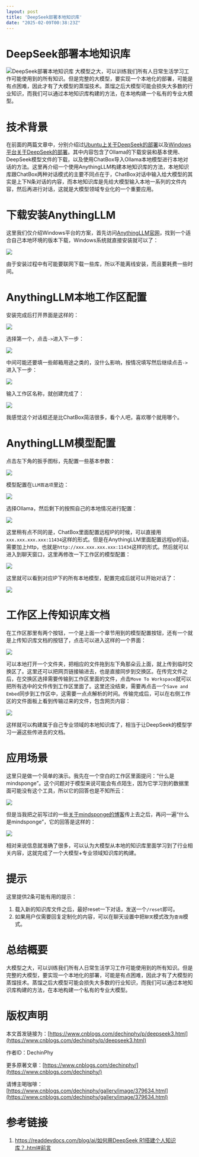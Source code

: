 ```yaml
---
layout: post
title: 'DeepSeek部署本地知识库'
date: "2025-02-09T00:38:23Z"
---
```

DeepSeek部署本地知识库
===============

![DeepSeek部署本地知识库](https://img2024.cnblogs.com/blog/2277440/202502/2277440-20250208151543985-1121092440.png) 大模型之大，可以训练我们所有人日常生活学习工作可能使用到的所有知识。但是完整的大模型，要实现一个本地化的部署，可能是有点困难，因此才有了大模型的蒸馏技术。蒸馏之后大模型可能会损失大多数的行业知识，而我们可以通过本地知识库构建的方法，在本地构建一个私有的专业大模型。

技术背景
====

在前面的两篇文章中，分别介绍过[Ubuntu上关于DeepSeek的部署](https://www.cnblogs.com/dechinphy/p/18699554/deepseek)以及[Windows平台关于DeepSeek的部署](https://www.cnblogs.com/dechinphy/p/18702523/deepseek2)。其中内容包含了Ollama的下载安装和基本使用、DeepSeek模型文件的下载，以及使用ChatBox导入Ollama本地模型进行本地对话的方法。这里再介绍一个使用AnythingLLM构建本地知识库的方法，本地知识库跟ChatBox两种对话模式的主要不同点在于，ChatBox对话中输入给大模型的其实是上下N条对话的内容，而本地知识库是先给大模型输入本地一系列的文件内容，然后再进行对话，这就是大模型领域专业化的一个重要应用。

下载安装AnythingLLM
===============

这里我们仅介绍Windows平台的方案，首先访问[AnythingLLM官网](https://anythingllm.com/desktop)，找到一个适合自己本地环境的版本下载，Windows系统就直接安装就可以了：

![](https://img2024.cnblogs.com/blog/2277440/202502/2277440-20250208111040848-219354428.png)

由于安装过程中有可能要联网下载一些库，所以不能离线安装，而且要耗费一些时间。

AnythingLLM本地工作区配置
==================

安装完成后打开界面是这样的：

![](https://img2024.cnblogs.com/blog/2277440/202502/2277440-20250208121638853-1352550404.png)

选择第一个，点击`->`进入下一步：

![](https://img2024.cnblogs.com/blog/2277440/202502/2277440-20250208121646571-1406565187.png)

中间可能还要填一些邮箱用途之类的，没什么影响，按情况填写然后继续点击`->`进入下一步：

![](https://img2024.cnblogs.com/blog/2277440/202502/2277440-20250208121652822-396699820.png)

输入工作区名称，就创建完成了：

![](https://img2024.cnblogs.com/blog/2277440/202502/2277440-20250208121721725-1982836044.png)

我感觉这个对话框还是比ChatBox简洁很多，看个人吧，喜欢哪个就用哪个。

AnythingLLM模型配置
===============

点击左下角的扳手图标，先配置一些基本参数：

![](https://img2024.cnblogs.com/blog/2277440/202502/2277440-20250208121732672-1989581721.png)

模型配置在`LLM首选项`里边：

![](https://img2024.cnblogs.com/blog/2277440/202502/2277440-20250208121738372-1339279207.png)

选择Ollama，然后剩下的按照自己的本地情况进行配置：

![](https://img2024.cnblogs.com/blog/2277440/202502/2277440-20250208121745421-172576660.png)

这里稍有点不同的是，ChatBox里面配置远程IP的时候，可以直接用`xxx.xxx.xxx.xxx:11434`这样的形式。但是在AnythingLLM里面配置远程ip的话，需要加上http，也就是`http://xxx.xxx.xxx.xxx:11434`这样的形式。然后就可以进入到聊天窗口，这里再修改一下工作区的模型配置：

![](https://img2024.cnblogs.com/blog/2277440/202502/2277440-20250208121806171-1635148468.png)

这里就可以看到对应IP下的所有本地模型，配置完成后就可以开始对话了：

![](https://img2024.cnblogs.com/blog/2277440/202502/2277440-20250208121811348-1554255832.png)

工作区上传知识库文档
==========

在工作区那里有两个按钮，一个是上面一个章节用到的模型配置按钮，还有一个就是上传知识库文档的按钮了，点击可以进入这样的一个界面：

![](https://img2024.cnblogs.com/blog/2277440/202502/2277440-20250208121816643-1032203090.png)

可以本地打开一个文件夹，把相应的文件拖到左下角那朵云上面，就上传到临时交换区了。这里还可以把网页链接输进去，也是直接同步到交换区。在传完文件之后，在交换区选择需要传输到工作区里面的文件，点击`Move To Workspace`就可以把所有选中的文件传到工作区里面了。这里还没结束，需要再点击一个`Save and Embed`同步到工作区中，这需要一点点解析的时间。传输完成后，可以在右侧工作区的文件面板上看到传输过来的文件，包含网页内容：

![](https://img2024.cnblogs.com/blog/2277440/202502/2277440-20250208121820539-1923037228.png)

这样就可以构建属于自己专业领域的本地知识库了，相当于让DeepSeek的模型学习一遍这些传进去的文档。

应用场景
====

这里只是做一个简单的演示。我先在一个空白的工作区里面提问：“什么是mindsponge”。这个问题对于模型来说可能会有点陌生，因为它学习到的数据里面可能没有这个工具，所以它的回答也是不知所云：

![](https://img2024.cnblogs.com/blog/2277440/202502/2277440-20250208144907225-578319532.png)

但是当我把之前写过的一些[关于mindsponge的博客](https://www.cnblogs.com/dechinphy/collections/5620)传上去之后，再问一遍“什么是mindsponge”，它的回答是这样的：

![](https://img2024.cnblogs.com/blog/2277440/202502/2277440-20250208141747295-2104397942.png)

相对来说信息就准确了很多，可以认为大模型从本地的知识库里面学习到了行业相关内容，这就完成了一个大模型+专业领域知识库的构建。

提示
==

这里提供2条可能有用的提示：

1.  载入新的知识库文件之后，最好reset一下对话，发送一个`/reset`即可。
2.  如果用户仅需要回复定制化的内容，可以在聊天设置中把`聊天`模式改为`查询`模式。

总结概要
====

大模型之大，可以训练我们所有人日常生活学习工作可能使用到的所有知识。但是完整的大模型，要实现一个本地化的部署，可能是有点困难，因此才有了大模型的蒸馏技术。蒸馏之后大模型可能会损失大多数的行业知识，而我们可以通过本地知识库构建的方法，在本地构建一个私有的专业大模型。

版权声明
====

本文首发链接为：[https://www.cnblogs.com/dechinphy/p/deepseek3.html](https://www.cnblogs.com/dechinphy/p/deepseek3.html)

作者ID：DechinPhy

更多原著文章：[https://www.cnblogs.com/dechinphy/](https://www.cnblogs.com/dechinphy/)

请博主喝咖啡：[https://www.cnblogs.com/dechinphy/gallery/image/379634.html](https://www.cnblogs.com/dechinphy/gallery/image/379634.html)

参考链接
====

1.  [https://readdevdocs.com/blog/ai/如何用DeepSeek R1搭建个人知识库？.html#前言](https://readdevdocs.com/blog/ai/%E5%A6%82%E4%BD%95%E7%94%A8DeepSeek%20R1%E6%90%AD%E5%BB%BA%E4%B8%AA%E4%BA%BA%E7%9F%A5%E8%AF%86%E5%BA%93%EF%BC%9F.html#%E5%89%8D%E8%A8%80)